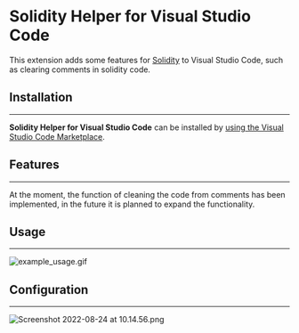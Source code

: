 # Solidity Helper for Visual Studio Code

This extension adds some features for [Solidity](https://soliditylang.org/) to Visual Studio Code, such as clearing comments in solidity code.

## Installation

---

**Solidity Helper for Visual Studio Code** can be installed by [using the Visual Studio Code Marketplace](https://marketplace.visualstudio.com/).

## Features

---

At the moment, the function of cleaning the code from comments has been implemented, in the future it is planned to expand the functionality.

## Usage

---

![example_usage.gif](https://res.craft.do/user/full/554a2581-2bdc-4c12-1c73-8e6ee04e1c35/B65F37A6-DD0A-43B0-85A2-5182736C219F_2/t3bKFlj9RJ9slnbBHqfdU3coSS3b8TyKbgGXAIWAW90z/example_usage.gif)

## Configuration

---

![Screenshot 2022-08-24 at 10.14.56.png](https://res.craft.do/user/full/554a2581-2bdc-4c12-1c73-8e6ee04e1c35/5B052075-B82E-4673-B603-EE034C18A722_2/zfoznqwinXGb3n8JGChpN7aRfIecKUKrZ18ZIR1uXG4z/Screenshot%202022-08-24%20at%2010.14.56.png)

